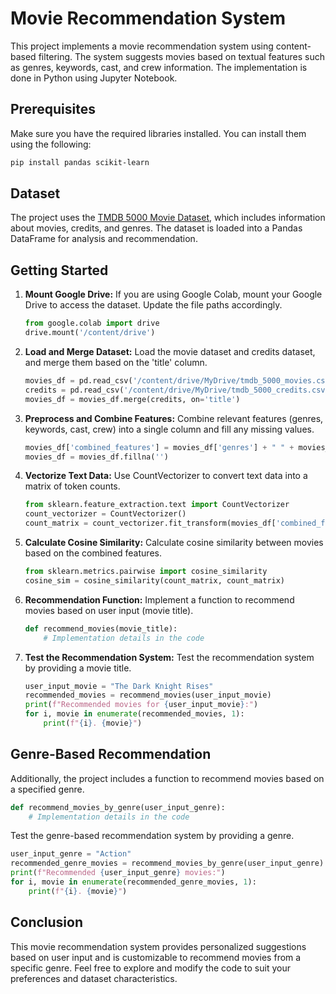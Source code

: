 # Movie Recommendation System

This project implements a movie recommendation system using content-based filtering. The system suggests movies based on textual features such as genres, keywords, cast, and crew information. The implementation is done in Python using Jupyter Notebook.

## Prerequisites

Make sure you have the required libraries installed. You can install them using the following:

```bash
pip install pandas scikit-learn
```

## Dataset

The project uses the [TMDB 5000 Movie Dataset](https://www.kaggle.com/tmdb/tmdb-movie-metadata), which includes information about movies, credits, and genres. The dataset is loaded into a Pandas DataFrame for analysis and recommendation.

## Getting Started

1. **Mount Google Drive:**
   If you are using Google Colab, mount your Google Drive to access the dataset. Update the file paths accordingly.

   ```python
   from google.colab import drive
   drive.mount('/content/drive')
   ```

2. **Load and Merge Dataset:**
   Load the movie dataset and credits dataset, and merge them based on the 'title' column.

   ```python
   movies_df = pd.read_csv('/content/drive/MyDrive/tmdb_5000_movies.csv')
   credits = pd.read_csv('/content/drive/MyDrive/tmdb_5000_credits.csv')
   movies_df = movies_df.merge(credits, on='title')
   ```

3. **Preprocess and Combine Features:**
   Combine relevant features (genres, keywords, cast, crew) into a single column and fill any missing values.

   ```python
   movies_df['combined_features'] = movies_df['genres'] + " " + movies_df['keywords'] + " " + movies_df['cast'] + " " + movies_df['crew']
   movies_df = movies_df.fillna('')
   ```

4. **Vectorize Text Data:**
   Use CountVectorizer to convert text data into a matrix of token counts.

   ```python
   from sklearn.feature_extraction.text import CountVectorizer
   count_vectorizer = CountVectorizer()
   count_matrix = count_vectorizer.fit_transform(movies_df['combined_features'])
   ```

5. **Calculate Cosine Similarity:**
   Calculate cosine similarity between movies based on the combined features.

   ```python
   from sklearn.metrics.pairwise import cosine_similarity
   cosine_sim = cosine_similarity(count_matrix, count_matrix)
   ```

6. **Recommendation Function:**
   Implement a function to recommend movies based on user input (movie title).

   ```python
   def recommend_movies(movie_title):
       # Implementation details in the code
   ```

7. **Test the Recommendation System:**
   Test the recommendation system by providing a movie title.

   ```python
   user_input_movie = "The Dark Knight Rises"
   recommended_movies = recommend_movies(user_input_movie)
   print(f"Recommended movies for {user_input_movie}:")
   for i, movie in enumerate(recommended_movies, 1):
       print(f"{i}. {movie}")
   ```

## Genre-Based Recommendation

Additionally, the project includes a function to recommend movies based on a specified genre.

```python
def recommend_movies_by_genre(user_input_genre):
    # Implementation details in the code
```

Test the genre-based recommendation system by providing a genre.

```python
user_input_genre = "Action"
recommended_genre_movies = recommend_movies_by_genre(user_input_genre)
print(f"Recommended {user_input_genre} movies:")
for i, movie in enumerate(recommended_genre_movies, 1):
    print(f"{i}. {movie}")
```

## Conclusion

This movie recommendation system provides personalized suggestions based on user input and is customizable to recommend movies from a specific genre. Feel free to explore and modify the code to suit your preferences and dataset characteristics.
